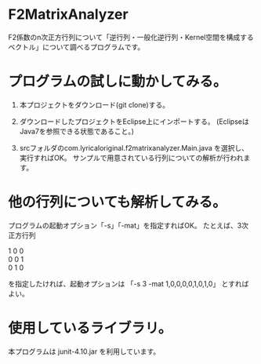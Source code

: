 # F2MatrixAnalyzer
F2係数のn次正方行列について「逆行列・一般化逆行列・Kernel空間を構成するベクトル」について調べるプログラムです。

# プログラムの試しに動かしてみる。

1. 本プロジェクトをダウンロード(git clone)する。

2. ダウンロードしたプロジェクトをEclipse上にインポートする。
(EclipseはJava7を参照できる状態であること。)

3. srcフォルダのcom.lyricaloriginal.f2matrixanalyzer.Main.java
を選択し、実行すればOK。
サンプルで用意されている行列についての解析が行われます。

# 他の行列についても解析してみる。

プログラムの起動オプション「-s」「-mat」を指定すればOK。
たとえば、3次正方行列

1 0 0 <BR>
0 0 1 <BR>
0 1 0 <BR>

を指定したければ、起動オプションは
「-s 3 -mat 1,0,0,0,0,1,0,1,0」
とすればよい。

# 使用しているライブラリ。

本プログラムは
junit-4.10.jar
を利用しています。
